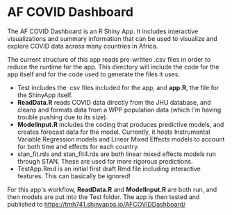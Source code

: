 # AF COVID Dashboard

The AF COVID Dashboard is an R Shiny App. It includes interactive visualizations 
and summary information that can be used to visualize and explore COVID data across
many countries in Africa.

The current structure of this app reads pre-written .csv files in order to reduce
the runtime for the app. This directory will include the code for the app itself
and for the code used to generate the files it uses. 

* Test includes the .csv files included for the app, and **app.R**, the file for the ShinyApp itself.
* **ReadData.R** reads COVID data directly from the JHU database, and cleans and formats data from a 
WPP population data (which I'm having trouble pushing due to its size).
* **ModelInput.R** includes the coding that produces predictive models, and creates forecast data for the model. Currently, it hosts
 Instrumental Variable Regression models and Linear Mixed Effects models to account for both time and effects for each country.
* stan_fit.rds and stan_fit4.rds are both linear mixed effects models run through STAN. These are used for more rigorous predictions.
* TestApp.Rmd is an initial first draft Rmd file including interactive features. This can basically be ignored!

For this app's workflow, **ReadData.R** and **ModelInput.R** are both run, and then models are put into the Test folder.
The app is then tested and published to https://tmh741.shinyapps.io/AFCOVIDDashboard/
